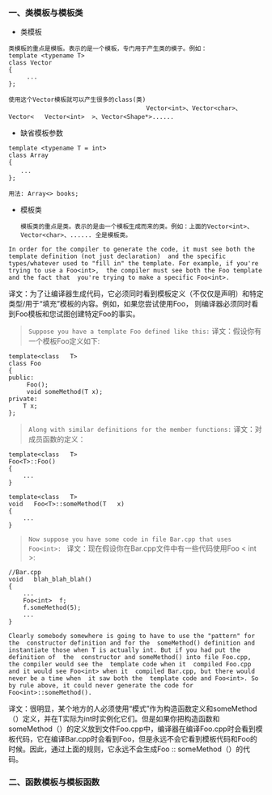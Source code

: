 ### 一、类模板与模板类
* 类模板       
````
类模板的重点是模板。表示的是一个模板，专门用于产生类的模子。例如：  
template <typename T>
class Vector
{
     ...
};

使用这个Vector模板就可以产生很多的class(类)
                                      Vector<int>、Vector<char>、 Vector<   Vector<int>  >、Vector<Shape*>......
````

* 缺省模板参数
````
template <typename T = int>
class Array
{
　　...
};

用法: Array<> books;  
````
* 模板类

      模板类的重点是类。表示的是由一个模板生成而来的类。例如：上面的Vector<int>、Vector<char>、...... 全是模板类。
`In order for the compiler to generate the code, it must see both the  template definition (not just declaration) 
and the specific types/whatever used to "fill in" the template. For example, if you're trying to use a Foo<int>, 
the compiler must see both the Foo template and the fact that  you're trying to make a specific Foo<int>.`

译文：为了让编译器生成代码，它必须同时看到模板定义（不仅仅是声明）和特定类型/用于“填充”模板的内容。例如，如果您尝试使用Foo，
则编译器必须同时看到Foo模板和您试图创建特定Foo的事实。
    
>`Suppose you have a template Foo defined like this:`        译文：假设你有一个模板Foo定义如下:
````
template<class   T>
class Foo 
{
public:
     Foo();
     void someMethod(T x);
private:
    T x;
};
````
>`Along with similar definitions for the member functions:`   译文：对成员函数的定义：
````
template<class   T>
Foo<T>::Foo()
{
    ...
}

template<class   T>
void   Foo<T>::someMethod(T   x)
{
    ...
}
````
>`Now suppose you have some code in file Bar.cpp that uses Foo<int>: `
译文：现在假设你在Bar.cpp文件中有一些代码使用Foo < int >:
````
//Bar.cpp  
void   blah_blah_blah()  
{  
    ...  
    Foo<int>  f;  
    f.someMethod(5);  
    ...  
}

````
`Clearly somebody somewhere is going to have to use the "pattern" for the  constructor definition and for the 
someMethod() definition and instantiate those when T is actually int. But if you had put the definition of 
the  constructor and someMethod() into file Foo.cpp, the compiler would see the  template code when it 
compiled Foo.cpp and it would see Foo<int> when it  compiled Bar.cpp, but there would never be a time when 
it saw both the  template code and Foo<int>. So by rule above, it could never generate the code for 
Foo<int>::someMethod().`

译文：很明显，某个地方的人必须使用“模式”作为构造函数定义和someMethod（）定义，并在T实际为int时实例化它们。但是如果你把构造函数和someMethod（）的定义放到文件Foo.cpp中，编译器在编译Foo.cpp时会看到模板代码，它在编译Bar.cpp时会看到Foo，但是永远不会它看到模板代码和Foo的时候。因此，通过上面的规则，它永远不会生成Foo :: someMethod（）的代码。


### 二、函数模板与模板函数
